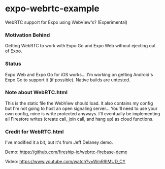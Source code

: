# expo-webrtc-example
WebRTC support for Expo using WebView's? (Experimental)

### __Motivation Behind__
Getting WebRTC to work with Expo Go and Expo Web without ejecting out of Expo.

### __Status__
Expo Web and Expo Go for iOS works... I'm working on getting Android's Expo Go to support it (if possible). Native builds are untested.

### __Note about WebRTC.html__
This is the static file the WebView should load. It also contains my config but I'm not going to host an open signaling server... You'll need to use your own config, mine is write protected anyways. I'll eventually be implementing all Firestore writes (create call, join call, and hang up) as cloud functions.

### __Credit for WebRTC.html__
I've modified it a bit, but it's from Jeff Delaney demo.

Demo: https://github.com/fireship-io/webrtc-firebase-demo

Video: https://www.youtube.com/watch?v=WmR9IMUD_CY
